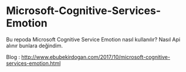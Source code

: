# Microsoft-Cognitive-Services-Emotion

Bu repoda Microsoft Cognitive Service Emotion nasıl kullanılır?
Nasıl Api alınır bunlara değindim.

Blog : http://www.ebubekirdogan.com/2017/10/microsoft-cognitive-services-emotion.html
